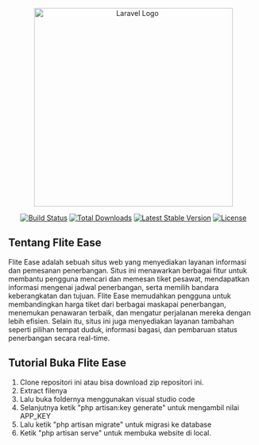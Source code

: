 <p align="center"><a href="https://laravel.com" target="_blank"><img src="https://raw.githubusercontent.com/laravel/art/master/logo-lockup/5%20SVG/2%20CMYK/1%20Full%20Color/laravel-logolockup-cmyk-red.svg" width="400" alt="Laravel Logo"></a></p>

<p align="center">
<a href="https://github.com/laravel/framework/actions"><img src="https://github.com/laravel/framework/workflows/tests/badge.svg" alt="Build Status"></a>
<a href="https://packagist.org/packages/laravel/framework"><img src="https://img.shields.io/packagist/dt/laravel/framework" alt="Total Downloads"></a>
<a href="https://packagist.org/packages/laravel/framework"><img src="https://img.shields.io/packagist/v/laravel/framework" alt="Latest Stable Version"></a>
<a href="https://packagist.org/packages/laravel/framework"><img src="https://img.shields.io/packagist/l/laravel/framework" alt="License"></a>
</p>

## Tentang Flite Ease

Flite Ease adalah sebuah situs web yang menyediakan layanan informasi dan pemesanan penerbangan. Situs ini menawarkan berbagai fitur untuk membantu pengguna mencari dan memesan tiket pesawat, mendapatkan informasi mengenai jadwal penerbangan, serta memilih bandara keberangkatan dan tujuan. Flite Ease memudahkan pengguna untuk membandingkan harga tiket dari berbagai maskapai penerbangan, menemukan penawaran terbaik, dan mengatur perjalanan mereka dengan lebih efisien. Selain itu, situs ini juga menyediakan layanan tambahan seperti pilihan tempat duduk, informasi bagasi, dan pembaruan status penerbangan secara real-time.

## Tutorial Buka Flite Ease
1. Clone repositori ini atau bisa download zip repositori ini.
2. Extract filenya
3. Lalu buka foldernya menggunakan visual studio code
4. Selanjutnya ketik "php artisan:key generate" untuk mengambil nilai APP_KEY
5. Lalu ketik "php artisan migrate" untuk migrasi ke database
6. Ketik "php artisan serve" untuk membuka website di local.
